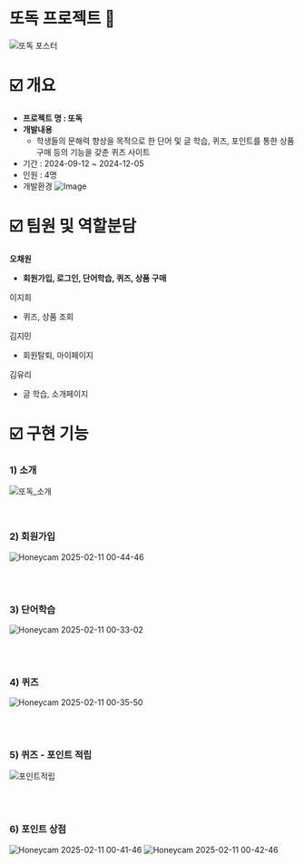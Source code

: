 # 또독 프로젝트 🐇
![또독 포스터](https://github.com/user-attachments/assets/b586d7e5-ea91-4780-a856-60e98627c429)

# ☑️ 개요

- **프로젝트 명 : 또독**
- **개발내용**
    - 학생들의 문해력 향상을 목적으로 한 단어 및 글 학습, 퀴즈, 포인트를 통한 상품 구매 등의 기능을 갖춘 퀴즈 사이트
- 기간 : 2024-09-12 ~ 2024-12-05
- 인원 : 4명
- 개발환경
![Image](https://github.com/user-attachments/assets/44a1eaf3-bf9a-47c1-8eca-a91802b21496)

# ☑️ 팀원 **및 역할분담**

**오채원**
- **회원가입, 로그인, 단어학습, 퀴즈, 상품 구매**

이지희
- 퀴즈, 상품 조회

김지민
- 회원탈퇴, 마이페이지

김유리
- 글 학습, 소개페이지

# ☑️ 구현 기능  


### 1) 소개
![또독_소개](https://github.com/user-attachments/assets/539155db-19d3-4ea2-8575-53d886d0a381)  
<br>
<br>

### 2) 회원가입
![Honeycam 2025-02-11 00-44-46](https://github.com/user-attachments/assets/22abf1ff-d113-4e10-abe8-72e03460f435)  

<br>
<br>

### 3) 단어학습
![Honeycam 2025-02-11 00-33-02](https://github.com/user-attachments/assets/328abb04-de64-4f05-a7b7-014fac722c85)  

<br>
<br>


### 4) 퀴즈
![Honeycam 2025-02-11 00-35-50](https://github.com/user-attachments/assets/92790fec-8ba8-436f-9503-bee6c9615dea)  

<br>
<br>


### 5) 퀴즈 - 포인트 적립
![포인트적립](https://github.com/user-attachments/assets/4675fd93-ed7e-4625-8189-13a92b87c708)  

<br>
<br>


### 6) 포인트 상점
![Honeycam 2025-02-11 00-41-46](https://github.com/user-attachments/assets/4e58c253-22d2-414b-b373-5d89834c326b)
![Honeycam 2025-02-11 00-42-46](https://github.com/user-attachments/assets/6f8f7747-183c-4058-8bd6-5832ab040b4c)  

<br>
<br>
